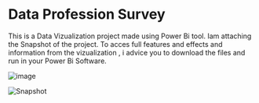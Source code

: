 # Data Profession Survey

This is a Data Vizualization project made using Power Bi tool. Iam attaching the Snapshot of the project. To acces full features and effects and information from the vizualization , i advice you to download the files and run in your Power Bi Software.

![image](https://github.com/Git-Vasanth/Data-Profession-Survey/assets/59464869/764bae60-22da-4da4-b43c-6556633cdda9)

![Snapshot](https://github.com/Git-Vasanth/Data-Profession-Survey/assets/59464869/02ede331-0519-460a-8e7c-4b74aab3e927)
